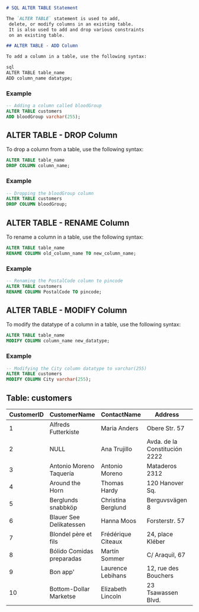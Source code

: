 ```markdown
# SQL ALTER TABLE Statement

The `ALTER TABLE` statement is used to add,
 delete, or modify columns in an existing table.
 It is also used to add and drop various constraints
 on an existing table.

## ALTER TABLE - ADD Column

To add a column in a table, use the following syntax:

sql
ALTER TABLE table_name
ADD column_name datatype;
```

### Example

```sql
-- Adding a column called bloodGroup
ALTER TABLE customers
ADD bloodGroup varchar(255);
```

## ALTER TABLE - DROP Column

To drop a column from a table, use the following syntax:

```sql
ALTER TABLE table_name
DROP COLUMN column_name;
```

### Example

```sql
-- Dropping the bloodGroup column
ALTER TABLE customers
DROP COLUMN bloodGroup;
```

## ALTER TABLE - RENAME Column

To rename a column in a table, use the following syntax:

```sql
ALTER TABLE table_name
RENAME COLUMN old_column_name TO new_column_name;
```

### Example

```sql
-- Renaming the PostalCode column to pincode
ALTER TABLE customers
RENAME COLUMN PostalCode TO pincode;
```

## ALTER TABLE - MODIFY Column

To modify the datatype of a column in a table, use the following syntax:

```sql
ALTER TABLE table_name
MODIFY COLUMN column_name new_datatype;
```

### Example

```sql
-- Modifying the City column datatype to varchar(255)
ALTER TABLE customers
MODIFY COLUMN City varchar(255);
```

## Table: customers

| CustomerID | CustomerName              | ContactName        | Address                       | City        | pincode  | Country |
|------------|---------------------------|--------------------|-------------------------------|-------------|----------|---------|
| 1          | Alfreds Futterkiste       | Maria Anders       | Obere Str. 57                 | Berlin      | 12209    | Germany |
| 2          | NULL                      | Ana Trujillo       | Avda. de la Constitución 2222 | México D.F. | 05021    | Mexico  |
| 3          | Antonio Moreno Taquería   | Antonio Moreno     | Mataderos 2312                | México D.F. | 05023    | Mexico  |
| 4          | Around the Horn           | Thomas Hardy       | 120 Hanover Sq.               | London      | WA1 1DP  | UK      |
| 5          | Berglunds snabbköp        | Christina Berglund | Berguvsvägen 8                | Luleå       | S-958 22 | Sweden  |
| 6          | Blauer See Delikatessen   | Hanna Moos         | Forsterstr. 57                | Mannheim    | 68306    | Germany |
| 7          | Blondel père et fils      | Frédérique Citeaux | 24, place Kléber              | Strasbourg  | 67000    | France  |
| 8          | Bólido Comidas preparadas | Martín Sommer      | C/ Araquil, 67                | Madrid      | 28023    | Spain   |
| 9          | Bon app'                  | Laurence Lebihans  | 12, rue des Bouchers          | Marseille   | 13008    | France  |
| 10         | Bottom-Dollar Marketse    | Elizabeth Lincoln  | 23 Tsawassen Blvd.            | Tsawassen   | T2F 8M4  | Canada  |

